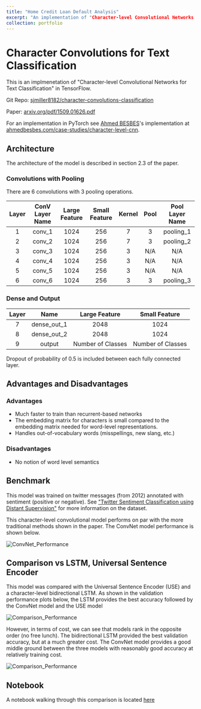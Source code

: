 ```yaml
---
title: "Home Credit Loan Default Analysis"
excerpt: "An implementation of "Character-level Convolutional Networks for Text Classification" in TensorFlow.<br/><img src='/images/letters_banner.png'>"
collection: portfolio
---
```


# Character Convolutions for Text Classification

This is an implmenetation of "Character-level Convolutional Networks for Text Classification" in TensorFlow.

Git Repo: [sjmiller8182/character-convolutions-classification](https://github.com/sjmiller8182/character-convolutions-classification)

Paper: [arxiv.org/pdf/1509.01626.pdf](https://arxiv.org/pdf/1509.01626.pdf)

For an implementation in PyTorch see [Ahmed BESBES](https://www.ahmedbesbes.com/)'s implementation at [ahmedbesbes.com/case-studies/character-level-cnn](https://www.ahmedbesbes.com/case-studies/character-level-cnn).

## Architecture

The architecture of the model is described in section 2.3 of the paper.

### Convolutions with Pooling

There are 6 convolutions with 3 pooling operations.

|  Layer  | ConV Layer Name | Large Feature | Small Feature | Kernel | Pool | Pool Layer Name |
|:-------:|:---------------:|:-------------:|:-------------:|:------:|:----:|:---------------:|
| 1             |  conv_1   |   1024        |   256         | 7      |  3   | pooling_1  |
| 2             | conv_2    |   1024        |   256         | 7      |  3   | pooling_2  |
| 3             |  conv_3   |   1024        |   256         | 3      |  N/A | N/A  |
| 4             | conv_4    |   1024        |   256         | 3      |  N/A | N/A  |
| 5             |  conv_5   |   1024        |   256         | 3      |  N/A | N/A  |
| 6             | conv_6    |   1024        |   256         | 3      |  3   | pooling_3  |

### Dense and Output

|  Layer  | Name | Large Feature | Small Feature |
|:-------:|:---------------:|:-------------:|:-------------:|
| 7       |  dense_out_1   |   2048        |   1024         |
| 8       | dense_out_2    |   2048        |   1024         |
| 9       |  output        |   Number of Classes   |   Number of Classes |

Dropout of probability of 0.5 is included between each fully connected layer.

## Advantages and Disadvantages

### Advantages

* Much faster to train than recurrent-based networks
* The embedding matrix for characters is small compared to the embedding matrix needed for word-level representations.
* Handles out-of-vocabulary words (misspellings, new slang, etc.)

### Disadvantages

* No notion of word level semantics

## Benchmark

This model was trained on twitter messages (from 2012) annotated with sentiment (positive or negative). 
See ["Twitter Sentiment Classification using Distant Supervision"](https://www-cs.stanford.edu/people/alecmgo/papers/TwitterDistantSupervision09.pdf) for more information on the dataset.

This character-level convolutional model performs on par with the more traditional methods shown in the paper.
The ConvNet model performance is shown below.

![ConvNet_Performance](/images/ConvNet_Accuracy_Loss.png)

## Comparison vs LSTM, Universal Sentence Encoder

This model was compared with the Universal Sentence Encoder (USE) and a character-level bidirectional LSTM.
As shown in the validation performance plots below,
the LSTM provides the best accuracy followed by the ConvNet model and the USE model 

![Comparison_Performance](/images/model_performance_compare.png)

However, in terms of cost, we can see that models rank in the opposite order (no free lunch).
The bidirectional LSTM provided the best validation accuracy,
but at a much greater cost.
The ConvNet model provides a good middle ground between the three models with reasonably good accuracy at relatively training cost.

![Comparison_Performance](/images/model_training_time_compare.png)

## Notebook 

A notebook walking through this comparison is located 
[here](https://github.com/sjmiller8182/character-convolutions-classification/blob/master/character-convolution-tutorial.ipynb)



